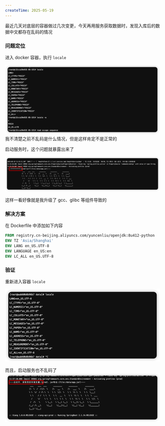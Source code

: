 ```yaml
---
createTime: 2025-05-19
---
```

最近几天对底层的容器做过几次变更，今天再用服务获取数据时，发现入库后的数据中文都存在乱码的情况

### 问题定位

进入 docker 容器，执行 `locale`

![](images/Pasted%20image%2020250519114348.png)
我不清楚之前不乱码是什么情况，但是这样肯定不是正常的

启动服务时，这个问题就暴露出来了

![](images/Pasted%20image%2020250519114511.png)

这样一看好像就是我升级了 gcc、glibc 等组件导致的

### 解决方案

在 Dockerfile 中添加如下内容

```dockerfile
FROM registry.cn-beijing.aliyuncs.com/yuncenliu/openjdk:8u412-python  
ENV TZ 'Asia/Shanghai'  
ENV LANG en_US.UTF-8  
ENV LANGUAGE en_US:en  
ENV LC_ALL en_US.UTF-8
```

### 验证

重新进入容器 `locale`

![](images/Pasted%20image%2020250519114650.png)


而且，启动服务也不乱码了
![](images/Pasted%20image%2020250519114622.png)